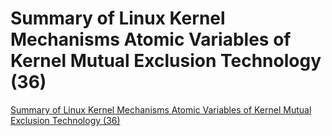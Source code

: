 # Summary of Linux Kernel Mechanisms Atomic Variables of Kernel Mutual Exclusion Technology (36)
[Summary of Linux Kernel Mechanisms Atomic Variables of Kernel Mutual Exclusion Technology (36)](https://aiwithcloud.com/2022/09/19/summary_of_linux_kernel_mechanisms_atomic_variables_of_kernel_mutual_exclusion_technology_36/)